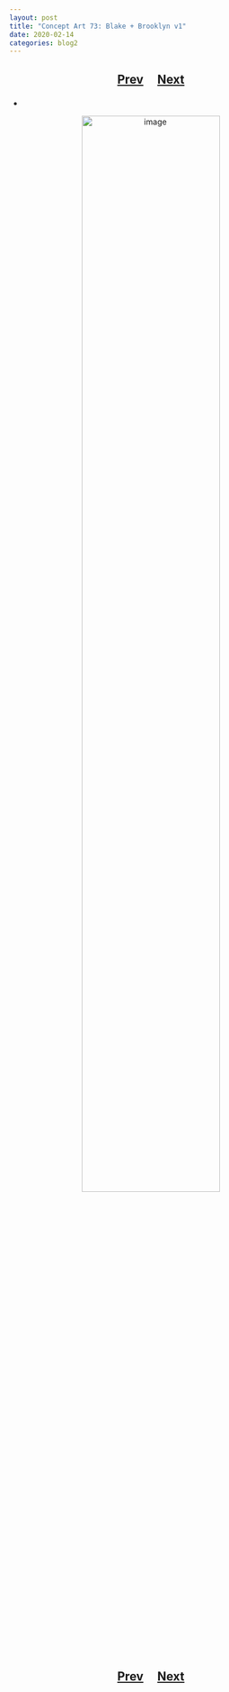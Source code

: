 ```yaml
---
layout: post
title: "Concept Art 73: Blake + Brooklyn v1"
date: 2020-02-14
categories: blog2
---
```


<h2>
  <p style="text-align:center;">
    <a href="/wingsofthechorus/archive/2020/02/12/conceptart72">Prev</a>
    &nbsp;&nbsp;&nbsp;
    <a href="/wingsofthechorus/archive/2020/02/19/conceptart74">Next</a>
  </p>
</h2>

-

<p style="text-align:center;">
  <img src="/wingsofthechorus/images/conceptart/ca73.png" width="70%" alt="image"/>
</p>

<h2>
  <p style="text-align:center;">
    <a href="/wingsofthechorus/archive/2020/02/12/conceptart72">Prev</a>
    &nbsp;&nbsp;&nbsp;
    <a href="/wingsofthechorus/archive/2020/02/19/conceptart74">Next</a>
  </p>
</h2>
